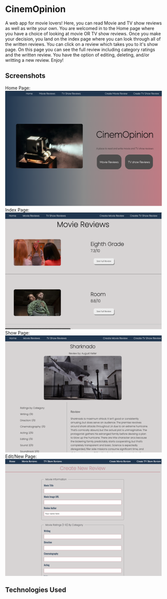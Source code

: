 # CinemOpinion
A web app for movie lovers!  Here, you can read Movie and TV show reviews as well as write your own.  You are welcomed in to the Home page where you have a choice of looking at movie OR TV show reviews.  Once you make your decision, you land on the index page where you can look through all of the written reviews.  You can click on a review which takes you to it's show page.  On this page you can see the full review including category ratings and the written review.  You have the option of editing, deleting, and/or writting a new review.  Enjoy!

## Screenshots
Home Page:
![Home](Assets/Screen%20Shot%202022-09-15%20at%2012.18.29%20PM.png)
Index Page:
![Index](Assets/Screen%20Shot%202022-09-15%20at%2012.18.46%20PM.png)
Show Page:
![Show](Assets/Screen%20Shot%202022-09-15%20at%2012.19.06%20PM.png)
Edit/New Page:
![Edit/New](Assets/Screen%20Shot%202022-09-15%20at%2012.19.19%20PM.png)

## Technologies Used
